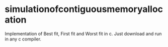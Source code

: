 # simulationofcontiguousmemoryallocation
Implementation of Best fit, First fit and Worst fit in c. Just download and run in any c compiler.


